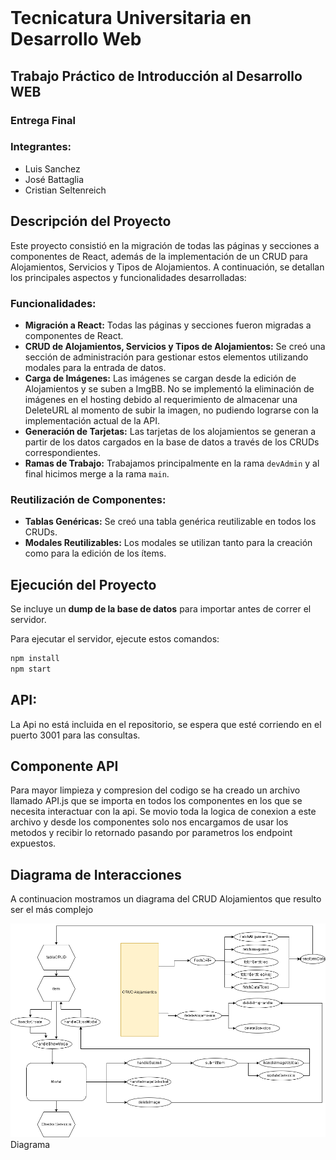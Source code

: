 <img src="https://secretariaextension.uner.edu.ar/wp-content/uploads/2021/04/logo-original-maschico.png" alt="">

# Tecnicatura Universitaria en Desarrollo Web

## Trabajo Práctico de Introducción al Desarrollo WEB
    
### Entrega Final
    
### Integrantes:
- Luis Sanchez
- José Battaglia
- Cristian Seltenreich

## Descripción del Proyecto

Este proyecto consistió en la migración de todas las páginas y secciones a componentes de React, además de la implementación de un CRUD para Alojamientos, Servicios y Tipos de Alojamientos. A continuación, se detallan los principales aspectos y funcionalidades desarrolladas:

### Funcionalidades:
- **Migración a React:** Todas las páginas y secciones fueron migradas a componentes de React.
- **CRUD de Alojamientos, Servicios y Tipos de Alojamientos:** Se creó una sección de administración para gestionar estos elementos utilizando modales para la entrada de datos.
- **Carga de Imágenes:** Las imágenes se cargan desde la edición de Alojamientos y se suben a ImgBB. No se implementó la eliminación de imágenes en el hosting debido al requerimiento de almacenar una DeleteURL al momento de subir la imagen, no pudiendo lograrse con la implementación actual de la API.
- **Generación de Tarjetas:** Las tarjetas de los alojamientos se generan a partir de los datos cargados en la base de datos a través de los CRUDs correspondientes.
- **Ramas de Trabajo:** Trabajamos principalmente en la rama `devAdmin` y al final hicimos merge a la rama `main`.

### Reutilización de Componentes:
- **Tablas Genéricas:** Se creó una tabla genérica reutilizable en todos los CRUDs.
- **Modales Reutilizables:** Los modales se utilizan tanto para la creación como para la edición de los ítems.

## Ejecución del Proyecto

Se incluye un **dump de la base de datos** para importar antes de correr el servidor.

Para ejecutar el servidor, ejecute estos comandos:

``` bash
npm install
npm start
```

## API:
La Api no está incluida en el repositorio, se espera que esté corriendo en el puerto 3001 para las consultas.

## Componente API
Para mayor limpieza y compresion del codigo se ha creado un archivo llamado API.js que se importa en todos los componentes en los que se necesita
interactuar con la api.
Se movio toda la logica de conexion a este archivo y desde los componentes solo nos encargamos de usar los metodos y recibir lo
retornado pasando por parametros los endpoint expuestos.

## Diagrama de Interacciones
A continuacion mostramos un diagrama del CRUD Alojamientos que resulto ser el más complejo</p>
<img src="public/IDW - Diagrama CRUD Aloj.png">Diagrama</img>

